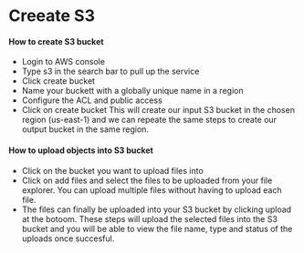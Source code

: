 # Creeate S3
#### How to create S3 bucket

* Login to AWS console
* Type s3 in the search bar to pull up the service
* Click create bucket
* Name your buckett with a globally unique name in a region
* Configure the ACL and public access
* Click on create bucket
This will create our input S3 bucket in the chosen region (us-east-1) and we can repeate the same steps to create our output bucket in the same region.

#### How to upload objects into S3 bucket

* Click on the bucket you want to upload files into
* Click on add files and select the files to be uploaded from your file explorer. You can upload multiple files without having to upload each file.
* The files can finally be uploaded into your S3 bucket by clicking upload at the botoom.
These steps will upload the selected files into the S3 bucket and you will be able to view the file name, type and status of the uploads once succesful.

